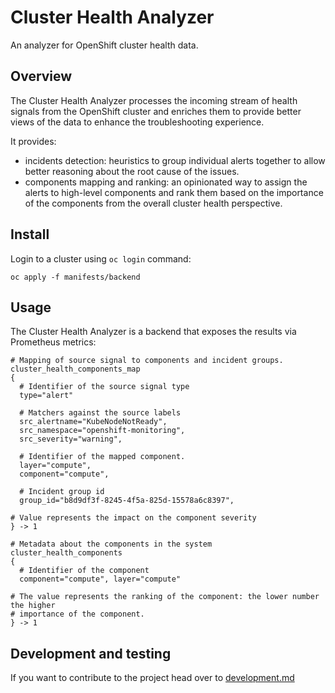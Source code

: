 # Cluster Health Analyzer

An analyzer for OpenShift cluster health data.

## Overview

The Cluster Health Analyzer processes the incoming stream of health signals from the 
OpenShift cluster and enriches them to provide better views of the data to enhance the 
troubleshooting experience.

It provides:

- incidents detection: heuristics to group individual alerts together to allow
better reasoning about the root cause of the issues.
- components mapping and ranking: an opinionated way to assign the alerts to high-level
components and rank them based on the importance of the components from the overall cluster
health perspective.

## Install

Login to a cluster using `oc login` command:

```
oc apply -f manifests/backend
```

## Usage

The Cluster Health Analyzer is a backend that exposes the results via Prometheus
metrics:

```
# Mapping of source signal to components and incident groups.
cluster_health_components_map
{
  # Identifier of the source signal type
  type="alert"

  # Matchers against the source labels
  src_alertname="KubeNodeNotReady",
  src_namespace="openshift-monitoring",
  src_severity="warning",

  # Identifier of the mapped component.
  layer="compute",
  component="compute",

  # Incident group id
  group_id="b8d9df3f-8245-4f5a-825d-15578a6c8397",

# Value represents the impact on the component severity
} -> 1
```

```
# Metadata about the components in the system
cluster_health_components
{
  # Identifier of the component
  component="compute", layer="compute"

# The value represents the ranking of the component: the lower number the higher
# importance of the component.
} -> 1
```

## Development and testing

If you want to contribute to the project head over to [development.md](development.md)
